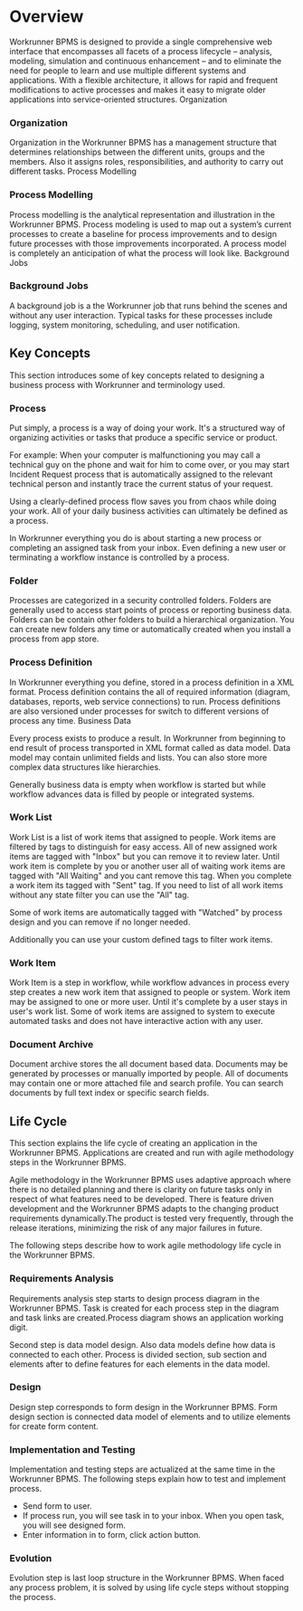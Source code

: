 # Overview


Workrunner BPMS is designed to provide a single comprehensive web interface that encompasses all facets of a process lifecycle – analysis, modeling, simulation and continuous enhancement – and to eliminate the need for people to learn and use multiple different systems and applications. With a flexible architecture, it allows for rapid and frequent modifications to active processes and makes it easy to migrate older applications into service-oriented structures.
Organization

### Organization

Organization in the Workrunner BPMS has a management structure that determines relationships between the different units, groups and the members. Also it assigns roles, responsibilities, and authority to carry out different tasks. 
Process Modelling

### Process Modelling

Process modelling is the analytical representation and illustration in the Workrunner BPMS. Process modeling is used to map out a system’s current processes to create a baseline for process improvements and to design future processes with those improvements incorporated. A process model is completely an anticipation of what the process will look like.
Background Jobs

### Background Jobs

A background job is a the Workrunner job that runs behind the scenes and without any user interaction. Typical tasks for these processes include logging, system monitoring, scheduling, and user notification.


## Key Concepts

This section introduces some of key concepts related to designing a business process with Workrunner and terminology used.

### Process

Put simply, a process is a way of doing your work. It's a structured way of organizing activities or tasks that produce a specific service or product.

For example: When your computer is malfunctioning you may call a technical guy on the phone and wait for him to come over, or you may start Incident Request process that is automatically assigned to the relevant technical person and instantly trace the current status of your request.

Using a clearly-defined process flow saves you from chaos while doing your work. All of your daily business activities can ultimately be defined as a process.

In Workrunner everything you do is about starting a new process or completing an assigned task from your inbox. Even defining a new user or terminating a workflow instance is controlled by a process.
 
### Folder

Processes are categorized in a security controlled folders. Folders are generally used to access start points of process or reporting business data. Folders can be contain other folders to build a hierarchical organization. You can create new folders any time or automatically created when you install a process from app store.

### Process Definition

In Workrunner everything you define, stored in a process definition in a XML format. Process definition contains the all of required information (diagram, databases, reports, web service connections) to run. Process definitions are also versioned under processes for switch to different versions of process any time.
Business Data

Every process exists to produce a result. In Workrunner from beginning to end result of process transported in XML format called as data model. Data model may contain unlimited fields and lists. You can also store more complex data structures like hierarchies.

Generally business data is empty when workflow is started but while workflow advances data is filled by people or integrated systems.

### Work List

Work List is a list of work items that assigned to people. Work items are filtered by tags to distinguish for easy access.  All of new assigned work items are tagged with "Inbox" but you can remove it to review later. Until work item is complete by you or another user all of waiting work items are tagged with "All Waiting" and you cant remove this tag. When you complete a work item its tagged with "Sent" tag. If you need to list of all work items without any state filter you can use the "All" tag.

Some of work items are automatically tagged with "Watched" by process design and you can remove if no longer needed.

Additionally you can use your custom defined tags to filter work items.

### Work Item

Work Item is a step in workflow, while workflow advances in process every step creates a new work item that assigned to people or system. Work item may be assigned to one or more user. Until it's complete by a user stays in user's work list. Some of work items are assigned to system to execute automated tasks and does not have interactive action with any user.

### Document Archive

Document archive stores the all document based data. Documents may be generated by processes or manually imported by people. All of documents may contain one or more attached file and search profile. You can search documents by full text index or specific search fields.


## Life Cycle

This section explains the life cycle of creating an application in the Workrunner BPMS. Applications are created and run with agile methodology steps in the Workrunner BPMS.

Agile methodology in the Workrunner BPMS uses adaptive approach where there is no detailed planning and there is clarity on future tasks only in respect of what features need to be developed. There is feature driven development and the Workrunner BPMS adapts to the changing product requirements dynamically.The product is tested very frequently, through the release iterations, minimizing the risk of any major failures in future.

The following steps describe how to work agile methodology life cycle in the Workrunner BPMS.


### Requirements Analysis

Requirements analysis step starts to design process diagram in the Workrunner BPMS. Task is created for each process step in the diagram and task links are created.Process diagram shows an application working digit.

Second step is data model design. Also data models define how data is connected to each other. Process is divided section, sub section and elements after to define features for each elements in the data model.

### Design

Design step corresponds to form design in the Workrunner BPMS. Form design section is connected data model of elements and to utilize elements for create form content. 

 ### Implementation and Testing

Implementation and testing steps are actualized at the same time in the Workrunner BPMS. The following steps explain how to test and implement process.

* Send form to user. 
* If process run, you will see task in to your inbox. When you open task, you will see designed form. 
* Enter information in to form, click action button.

### Evolution

Evolution step is last loop structure in the Workrunner BPMS. When faced any process problem, it is solved by using life cycle steps without stopping the process.

